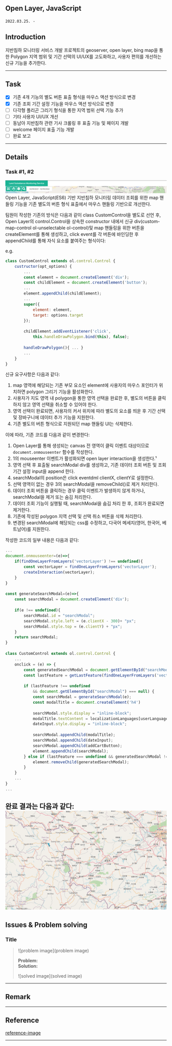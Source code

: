 ## Open Layer, JavaScript
`2022.03.25. - `

## Introduction
지반침하 모니터링 서비스 개발 프로젝트의 geoserver, open layer, bing map을 통한 Polygon 지역 범위 및 기간 선택의 UI/UX를 고도화하고, 사용자 편의를 개선하는 신규 기능을 추가한다.

---

## Task
* [x] 기존 4개 기능의 별도 버튼 표출 형식을 마우스 액션 방식으로 변경  
* [x] 기존 조회 기간 설정 기능을 마우스 액션 방식으로 변경
* [ ] 다각형 폴리곤 그리기 형식을 통한 지역 범위 선택 기능 추가
* [ ] 기타 사용자 UI/UX 개선
* [ ] 동남아 지반침하 관련 기사 크롤링 후 표출 기능 및 페이지 개발
* [ ] welcome 페이지 표출 기능 개발
* [ ] 완료 보고

---

## Details
### Task #1, #2   
![](../../../Assets/images/before-mouse-handing.png)  
Open Layer, JavaScript(ES6) 기반 지반침하 모니터링 데이터 조회를 위한 map 핸들링 기능을
기존 별도의 버튼 형식 표출에서 마우스 핸들링 기반으로 개선한다.  

팀원이 작성한 기존의 방식은 다음과 같이 class CustomControl을 별도로 선언 후, Open Layer의 control.Control을 상속한 constructor 내에서 
신규 div(custom-map-control ol-unselectable ol-control)및 map 핸들링을 위한 버튼을 createElement를 통해 생성하고,
click event를 각 버튼에 바인딩한 후  appendChild를 통해 자식 요소를 붙여주는 형식이다:

e.g.  
```javascript
class CustomControl extends ol.control.Control {
    custructor(opt_options) {
        ...
        const element = document.createElement('div');
        const childElement = document.createElement('button');
        ...
        element.appendChild(childElement);
        ...
        super({
            element: element, 
            target: options.target
        });
        
        childElement.addEventListener('click', 
            this.handleDrawPolygon.bind(this), false);
        
        handleDrawPolygon(){ ... }
        ...
    }
}

```

신규 요구사항은 다음과 같다:  
1. map 영역에 해당되는 기존 부모 요소인 element에 사용자의 마우스 포인터가 위치하면 polygon 그리기 기능을 활성화한다.  
2. 사용자가 지도 영역 내 polygon을 통한 영역 선택을 완료한 후, 별도의 버튼을 클릭하지 않고 영역 선택을 취소할 수 있어야 한다.  
3. 영역 선택이 완료되면, 사용자의 커서 위치에 따라 별도의 요소를 띄운 후 기간 선택 및 장바구니에 데이터 추가 기능을 지원한다.  
4. 기존 별도의 버튼 형식으로 지원되던 map 핸들링 UI는 삭제한다.

이에 따라, 기존 코드를 다음과 같이 변경한다:  
1. Open Layer를 통해 생성되는 canvas 전 영역이 클릭 이벤트 대상이므로 `document.onmouseenter` 함수를 작성한다.
2. 1의 mouseenter 이벤트가 활성화되면 open layer interaction을 생성한다.¹
3. 영역 선택 후 표출될 searchModal div를 생성하고, 기존 데이터 조회 버튼 및 조회 기간 설정 input을 append 한다.
4. searchModal의 position은 click eventdml clientX, clientY로 설정한다.
5. 선택 영역이 없는 경우 3의 searchModal을 removeChild()로 제거 처리한다.
6. 데이터 조회 버튼을 클릭하는 경우 클릭 이벤트가 발생하지 않게 하거나, searchModal을 제거 또는 숨김 처리한다.
7. 데이터 조회 기능이 실행될 때, searchModal을 숨김 처리 한 후, 조회가 완료되면 제거한다. 
8. 기존에 작성된 polygon 지역 선택 및 선택 취소 버튼을 삭제 처리한다.
9. 변경된 searchModal에 해당되는 css를 수정하고, 다국어 메세지(영어, 한국어, 베트남어)를 지원한다.


작성한 코드의 일부 내용은 다음과 같다:  
```javascript
...
document.onmouseenter=(e)=>{
    if(findOneLayerFromLayers('vectorLayer') !== undefined){
        const vectorLayer = findOneLayerFromLayers('vectorLayer');
        createInteraction(vectorLayer);
    }
}

const generateSearchModal=(e)=>{
    const searchModal = document.createElement('div');

    if(e !== undefined){
        searchModal.id = "searchModal";
        searchModal.style.left = (e.clientX - 300)+ "px";
        searchModal.style.top = (e.clientY) + "px";
    }
    return searchModal;
}

class CustomControl extends ol.control.Control {
    ...
    onclick = (e) => {
        const generatedSearchModal = document.getElementById("searchModal");
        const lastFeature = getLastFeature(findOneLayerFromLayers('vectorLayer'));

        if (lastFeature !== undefined
            && document.getElementById("searchModal") === null) {
            const searchModal = generateSearchModal(e);
            const modalTitle = document.createElement('h4')

            searchModal.style.display = "inline-block";
            modalTitle.textContent = localizationLanguages[userLanguage]['inquire within date'];
            dateInput.style.display = "inline-block";

            searchModal.appendChild(modalTitle);
            searchModal.appendChild(dateInput);
            searchModal.appendChild(addCartButton);
            element.appendChild(searchModal);
        } else if (lastFeature === undefined && generatedSearchModal !== null) {
            element.removeChild(generatedSearchModal);
        }
    }
    ...
}
...
```

완료 결과는 다음과 같다:  
![mouse-handling](../../../Assets/images/land-subsidence-mouse-handling.gif)
---

## Issues & Problem solving
### Title
> ![problem image](problem image)
>
> **Problem:**   
> **Solution:**   
>
> ![solved image](solved image)

---

## Remark


---

## Reference


[reference-image](reference-image)  

---
